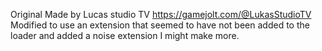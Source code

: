 Original Made by Lucas studio TV https://gamejolt.com/@LukasStudioTV
Modified to use an extension that seemed to have not been added to the loader and added a noise extension I might make more.
